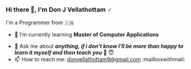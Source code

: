 ### Hi there 👋, I'm Don J Vellathottam :male_sign:
I'm a Programmer from :india:

<!--
**vellathottam/vellathottam** is a ✨ _special_ ✨ repository because its `README.md` (this file) appears on your GitHub profile.

Here are some ideas to get you started:

- 🔭 I’m currently working on ... -->
- 🌱 I’m currently learning **Master of Computer Applications** 
<!-- 👯 I’m looking to collaborate on ...
- 🤔 I’m looking for help with ...-->
- 💬 Ask me about ***anything, if i don't know I'll be more than happy to learn it myself and then teach you*** :hugs: :innocent:
- 📫 How to reach me: donvellathottam9@gmail.com :mailboxwithmail:
<!-- 😄 Pronouns: ...
- ⚡ Fun fact: ...
-->

